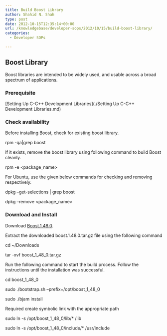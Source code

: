 ```yaml
---
title: Build Boost Library
author: Shahid N. Shah
type: post
date: 2012-10-15T12:35:14+00:00
url: /knowledgebase/developer-sops/2012/10/15/build-boost-library/
categories:
  - Developer SOPs

---
```

## Boost Library

Boost libraries are intended to be widely used, and usable across a broad spectrum of applications.

### Prerequisite

\[Setting Up C-C++ Development Libraries\](./Setting Up C-C++ Development Libraries.md)

### Check availability

Before installing Boost, check for existing boost library.

rpm -qa|grep boost

If it exists, remove the boost library using following command to build Boost cleanly.

rpm -e <package_name>

For Ubuntu, use the given below commands for checking and removing respectively.

dpkg &#8211;get-selections | grep boost
  
dpkg &#8211;remove <package_name>

### Download and Install

Download [Boost.1.48.0][1].

Extract the downloaded boost.1.48.0.tar.gz file using the following command

cd ~/Downloads
  
tar -xvf boost\_1\_48_0.tar.gz

Run the following command to start the build process. Follow the instructions until the installation was successful.

cd boost\_1\_48_0
  
sudo ./bootstrap.sh &#8211;prefix=/opt/boost\_1\_48_0
  
sudo ./bjam install

Required create symbolic link with the appropriate path

sudo ln -s /opt/boost\_1\_48_0/lib/* /lib
  
sudo ln -s /opt/boost\_1\_48_0/include/* /usr/include

 [1]: http://sourceforge.net/projects/boost/files/boost/1.48.0/
